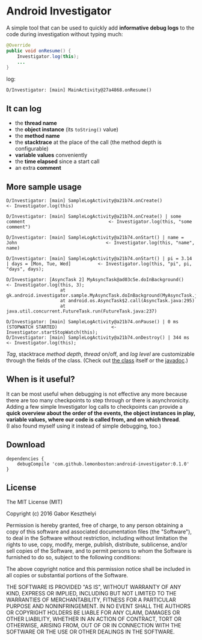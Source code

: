 Android Investigator
====================

A simple tool that can be used to quickly add **informative debug logs** to the code during investigation without typing much:  


```java
@Override
public void onResume() {
    Investigator.log(this);
    ...
}
```
log:
```
D/Investigator: [main] MainActivity@27a4868.onResume()
```

It can log
----------

* the **thread name**
* the **object instance** (its `toString()` value)
* the **method name**
* the **stacktrace** at the place of the call (the method depth is configurable)
* **variable values** conveniently
* the **time elapsed** since a start call
* an extra **comment**


More sample usage
--------------------
```
D/Investigator: [main] SampleLogActivity@a21b74.onCreate()												<- Investigator.log(this)

D/Investigator: [main] SampleLogActivity@a21b74.onCreate() | some comment								<- Investigator.log(this, "some comment")

D/Investigator: [main] SampleLogActivity@a21b74.onStart() | name = John									<- Investigator.log(this, "name", name)

D/Investigator: [main] SampleLogActivity@a21b74.onStart() | pi = 3.14 | days = [Mon, Tue, Wed]			<- Investigator.log(this, "pi", pi, "days", days);

D/Investigator: [AsyncTask 2] MyAsyncTask@ad03c5e.doInBackground()										<- Investigator.log(this, 3);
                    at gk.android.investigator.sample.MyAsyncTask.doInBackground(MyAsyncTask.java:10)
                    at android.os.AsyncTask$2.call(AsyncTask.java:295)
                    at java.util.concurrent.FutureTask.run(FutureTask.java:237)                    

D/Investigator: [main] SampleLogActivity@a21b74.onPause() | 0 ms (STOPWATCH STARTED)					<- Investigator.startStopWatch(this);
D/Investigator: [main] SampleLogActivity@a21b74.onDestroy() | 344 ms									<- Investigator.log(this);
```
*Tag*, stacktrace *method depth*, *thread* on/off, and *log level* are customizable through the fields of the class.
(Check out [the class][TheClass] itself or the [javadoc][JavaDoc].)

When is it useful?
----------------------
It can be most useful when debugging is not effective any more because there are too many checkpoints to step through or there is asynchronicity.
Adding a few simple Investigator log calls to checkpoints can provide a **quick overview about the order of the events, the object instances in play, variable values, where our code is called from, and on which thread**.  
(I also found myself using it instead of simple debugging, too.)  

Download
----------
```
dependencies {
    debugCompile 'com.github.lemonboston:android-investigator:0.1.0'
}
```

License
----------

The MIT License (MIT)

Copyright (c) 2016 Gabor Keszthelyi

Permission is hereby granted, free of charge, to any person obtaining a copy
of this software and associated documentation files (the "Software"), to deal
in the Software without restriction, including without limitation the rights
to use, copy, modify, merge, publish, distribute, sublicense, and/or sell
copies of the Software, and to permit persons to whom the Software is
furnished to do so, subject to the following conditions:

The above copyright notice and this permission notice shall be included in all
copies or substantial portions of the Software.

THE SOFTWARE IS PROVIDED "AS IS", WITHOUT WARRANTY OF ANY KIND, EXPRESS OR
IMPLIED, INCLUDING BUT NOT LIMITED TO THE WARRANTIES OF MERCHANTABILITY,
FITNESS FOR A PARTICULAR PURPOSE AND NONINFRINGEMENT. IN NO EVENT SHALL THE
AUTHORS OR COPYRIGHT HOLDERS BE LIABLE FOR ANY CLAIM, DAMAGES OR OTHER
LIABILITY, WHETHER IN AN ACTION OF CONTRACT, TORT OR OTHERWISE, ARISING FROM,
OUT OF OR IN CONNECTION WITH THE SOFTWARE OR THE USE OR OTHER DEALINGS IN THE
SOFTWARE.

[TheClass]: /AndroidInvestigatorSample/android-investigator/src/main/java/gk/android/investigator/Investigator.java
[JavaDoc]: http://www.javadoc.io/doc/com.github.lemonboston/android-investigator/